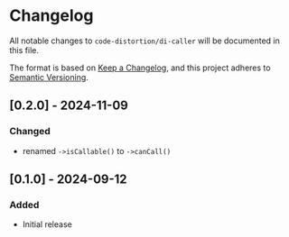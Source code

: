 # Changelog

All notable changes to `code-distortion/di-caller` will be documented in this file.

The format is based on [Keep a Changelog](https://keepachangelog.com/en/1.1.0/), and this project adheres to [Semantic Versioning](https://semver.org/spec/v2.0.0.html).



## [0.2.0] - 2024-11-09

### Changed
- renamed `->isCallable()` to `->canCall()`



## [0.1.0] - 2024-09-12

### Added
- Initial release
